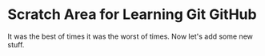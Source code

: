 # Scratch Area for Learning Git GitHub
It was the best of times it was the worst of times.  Now let's add some new stuff.
